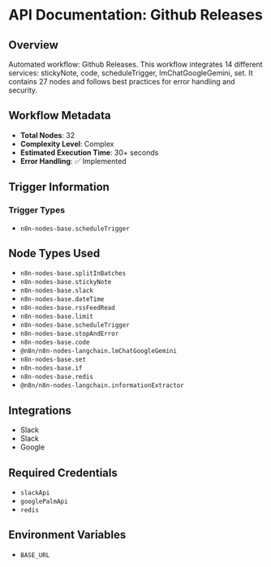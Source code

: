 # API Documentation: Github Releases

## Overview
Automated workflow: Github Releases. This workflow integrates 14 different services: stickyNote, code, scheduleTrigger, lmChatGoogleGemini, set. It contains 27 nodes and follows best practices for error handling and security.

## Workflow Metadata
- **Total Nodes**: 32
- **Complexity Level**: Complex
- **Estimated Execution Time**: 30+ seconds
- **Error Handling**: ✅ Implemented

## Trigger Information
### Trigger Types
- `n8n-nodes-base.scheduleTrigger`

## Node Types Used
- `n8n-nodes-base.splitInBatches`
- `n8n-nodes-base.stickyNote`
- `n8n-nodes-base.slack`
- `n8n-nodes-base.dateTime`
- `n8n-nodes-base.rssFeedRead`
- `n8n-nodes-base.limit`
- `n8n-nodes-base.scheduleTrigger`
- `n8n-nodes-base.stopAndError`
- `n8n-nodes-base.code`
- `@n8n/n8n-nodes-langchain.lmChatGoogleGemini`
- `n8n-nodes-base.set`
- `n8n-nodes-base.if`
- `n8n-nodes-base.redis`
- `@n8n/n8n-nodes-langchain.informationExtractor`

## Integrations
- Slack
- Slack
- Google

## Required Credentials
- `slackApi`
- `googlePalmApi`
- `redis`

## Environment Variables
- `BASE_URL`
